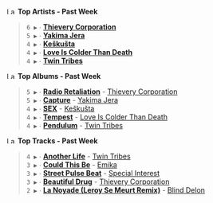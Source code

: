 <!--START_LASTFM_ARTISTS:{"period": "7day", "rows": 5}-->
<a href="https://last.fm" target="_blank"><img src="https://user-images.githubusercontent.com/17434202/215290617-e793598d-d7c9-428f-9975-156db1ba89cc.svg" alt="Last.fm Logo" width="18" height="13"/></a> **Top Artists - Past Week**

> `6 ▶️` ∙ **[Thievery Corporation](https://www.last.fm/music/Thievery+Corporation)**<br/>
> `5 ▶️` ∙ **[Yakima Jera](https://www.last.fm/music/Yakima+Jera)**<br/>
> `4 ▶️` ∙ **[Keškušta](https://www.last.fm/music/Ke%C5%A1ku%C5%A1ta)**<br/>
> `4 ▶️` ∙ **[Love Is Colder Than Death](https://www.last.fm/music/Love+Is+Colder+Than+Death)**<br/>
> `4 ▶️` ∙ **[Twin Tribes](https://www.last.fm/music/Twin+Tribes)**<br/>
<!--END_LASTFM_ARTISTS-->

<!--START_LASTFM_ALBUMS:{"period": "7day", "rows": 5}-->
<a href="https://last.fm" target="_blank"><img src="https://user-images.githubusercontent.com/17434202/215290617-e793598d-d7c9-428f-9975-156db1ba89cc.svg" alt="Last.fm Logo" width="18" height="13"/></a> **Top Albums - Past Week**

> `5 ▶️` ∙ **[Radio Retaliation](https://www.last.fm/music/Thievery+Corporation/Radio+Retaliation)** - [Thievery Corporation](https://www.last.fm/music/Thievery+Corporation)<br/>
> `5 ▶️` ∙ **[Capture](https://www.last.fm/music/Yakima+Jera/Capture)** - [Yakima Jera](https://www.last.fm/music/Yakima+Jera)<br/>
> `4 ▶️` ∙ **[SEX](https://www.last.fm/music/Ke%C5%A1ku%C5%A1ta/SEX)** - [Keškušta](https://www.last.fm/music/Ke%C5%A1ku%C5%A1ta)<br/>
> `4 ▶️` ∙ **[Tempest](https://www.last.fm/music/Love+Is+Colder+Than+Death/Tempest)** - [Love Is Colder Than Death](https://www.last.fm/music/Love+Is+Colder+Than+Death)<br/>
> `4 ▶️` ∙ **[Pendulum](https://www.last.fm/music/Twin+Tribes/Pendulum)** - [Twin Tribes](https://www.last.fm/music/Twin+Tribes)<br/>
<!--END_LASTFM_ALBUMS-->

<!--START_LASTFM_TRACKS:{"period": "7day", "rows": 5}-->
<a href="https://last.fm" target="_blank"><img src="https://user-images.githubusercontent.com/17434202/215290617-e793598d-d7c9-428f-9975-156db1ba89cc.svg" alt="Last.fm Logo" width="18" height="13"/></a> **Top Tracks - Past Week**

> `4 ▶️` ∙ **[Another Life](https://www.last.fm/music/Twin+Tribes/_/Another+Life)** - [Twin Tribes](https://www.last.fm/music/Twin+Tribes)<br/>
> `3 ▶️` ∙ **[Could This Be](https://www.last.fm/music/Emika/_/Could+This+Be)** - [Emika](https://www.last.fm/music/Emika)<br/>
> `3 ▶️` ∙ **[Street Pulse Beat](https://www.last.fm/music/Special+Interest/_/Street+Pulse+Beat)** - [Special Interest](https://www.last.fm/music/Special+Interest)<br/>
> `3 ▶️` ∙ **[Beautiful Drug](https://www.last.fm/music/Thievery+Corporation/_/Beautiful+Drug)** - [Thievery Corporation](https://www.last.fm/music/Thievery+Corporation)<br/>
> `2 ▶️` ∙ **[La Noyade (Leroy Se Meurt Remix)](https://www.last.fm/music/Blind+Delon/_/La+Noyade+(Leroy+Se+Meurt+Remix))** - [Blind Delon](https://www.last.fm/music/Blind+Delon)<br/>
<!--END_LASTFM_TRACKS-->